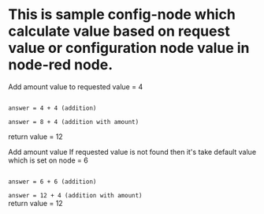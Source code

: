# This is sample config-node which calculate value based on request value or configuration node value in node-red node.
Add amount value to requested value = 4

<code>
answer = 4 + 4 (addition)
</code>
<code>
answer = 8 + 4 (addition with amount)
</code>

return value = 12

Add amount value If requested value is not found then it's take default value which is set on node = 6

<code>
answer = 6 + 6 (addition)
</code>
<code>
answer = 12 + 4 (addition with amount)
</code>
return value = 12


